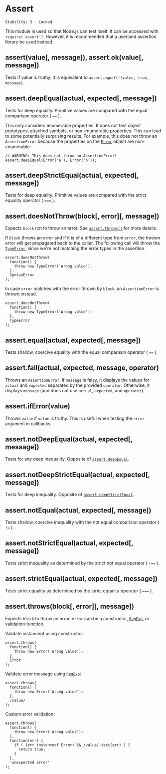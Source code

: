 # Assert

    Stability: 3 - Locked

This module is used so that Node.js can test itself. It can be accessed with
`require('assert')`. However, it is recommended that a userland assertion
library be used instead.

## assert(value[, message]), assert.ok(value[, message])

Tests if value is truthy. It is equivalent to
`assert.equal(!!value, true, message)`.

## assert.deepEqual(actual, expected[, message])

Tests for deep equality. Primitive values are compared with the equal
comparison operator ( `==` ).

This only considers enumerable properties. It does not test object prototypes,
attached symbols, or non-enumerable properties. This can lead to some
potentially surprising results. For example, this does not throw an
`AssertionError` because the properties on the [`Error`][] object are
non-enumerable:

    // WARNING: This does not throw an AssertionError!
    assert.deepEqual(Error('a'), Error('b'));

## assert.deepStrictEqual(actual, expected[, message])

Tests for deep equality. Primitive values are compared with the strict equality
operator ( `===` ).

## assert.doesNotThrow(block[, error][, message])

Expects `block` not to throw an error. See [`assert.throws()`][] for more details.

If `block` throws an error and if it is of a different type from `error`, the
thrown error will get propagated back to the caller. The following call will
throw the [`TypeError`][], since we're not matching the error types in the
assertion.

    assert.doesNotThrow(
      function() {
        throw new TypeError('Wrong value');
      },
      SyntaxError
    );

In case `error` matches with the error thrown by `block`, an `AssertionError`
is thrown instead.

    assert.doesNotThrow(
      function() {
        throw new TypeError('Wrong value');
      },
      TypeError
    );

## assert.equal(actual, expected[, message])

Tests shallow, coercive equality with the equal comparison operator ( `==` ).

## assert.fail(actual, expected, message, operator)

Throws an `AssertionError`. If `message` is falsy, it displays the values for
`actual` and `expected` separated by the provided `operator`. Otherwise, it
displays `message` (and does not use `actual`, `expected`, and `operator`).

## assert.ifError(value)

Throws `value` if `value` is truthy. This is useful when testing the `error`
argument in callbacks.

## assert.notDeepEqual(actual, expected[, message])

Tests for any deep inequality. Opposite of [`assert.deepEqual`][].

## assert.notDeepStrictEqual(actual, expected[, message])

Tests for deep inequality. Opposite of [`assert.deepStrictEqual`][].

## assert.notEqual(actual, expected[, message])

Tests shallow, coercive inequality with the not equal comparison operator
( `!=` ).

## assert.notStrictEqual(actual, expected[, message])

Tests strict inequality as determined by the strict not equal operator
( `!==` ).

## assert.strictEqual(actual, expected[, message])

Tests strict equality as determined by the strict equality operator ( `===` ).

## assert.throws(block[, error][, message])

Expects `block` to throw an error. `error` can be a constructor, [`RegExp`][], or
validation function.

Validate instanceof using constructor:

    assert.throws(
      function() {
        throw new Error('Wrong value');
      },
      Error
    );

Validate error message using [`RegExp`][]:

    assert.throws(
      function() {
        throw new Error('Wrong value');
      },
      /value/
    );

Custom error validation:

    assert.throws(
      function() {
        throw new Error('Wrong value');
      },
      function(err) {
        if ( (err instanceof Error) && /value/.test(err) ) {
          return true;
        }
      },
      'unexpected error'
    );

[`assert.deepEqual`]: #assert_assert_deepequal_actual_expected_message
[`assert.deepStrictEqual`]: #assert_assert_deepstrictequal_actual_expected_message
[`assert.throws()`]: #assert_assert_throws_block_error_message
[`Error`]: errors.html#errors_class_error
[`RegExp`]: https://developer.mozilla.org/en-US/docs/Web/JavaScript/Guide/Regular_Expressions
[`TypeError`]: errors.html#errors_class_typeerror

